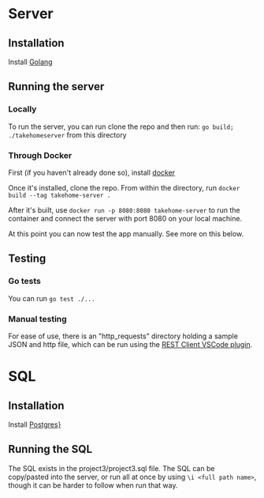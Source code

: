 # Server
## Installation

Install [Golang](https://go.dev/dl/)

## Running the server
### Locally
To run the server, you can run clone the repo and then run:
`go build; ./takehomeserver`
from this directory

### Through Docker
First (if you haven't already done so), install [docker](https://docs.docker.com/get-docker/)

Once it's installed, clone the repo. From within the directory, run `docker build --tag takehome-server .`

After it's built, use `docker run -p 8080:8080 takehome-server` to run the container and connect the server with port 8080 on your local machine.

At this point you can now test the app manually. See more on this below.

## Testing
### Go tests
You can run `go test ./...`

### Manual testing
For ease of use, there is an "http_requests" directory holding a sample JSON and http file, which can be run using the [REST Client VSCode plugin](https://marketplace.visualstudio.com/items?itemName=humao.rest-client).

# SQL
## Installation

Install [Postgres}](https://www.postgresql.org/download/)

## Running the SQL
The SQL exists in the project3/project3.sql file.
The SQL can be copy/pasted into the server, or run all at once by using `\i <full path name>`, though it can be harder to follow when run that way.